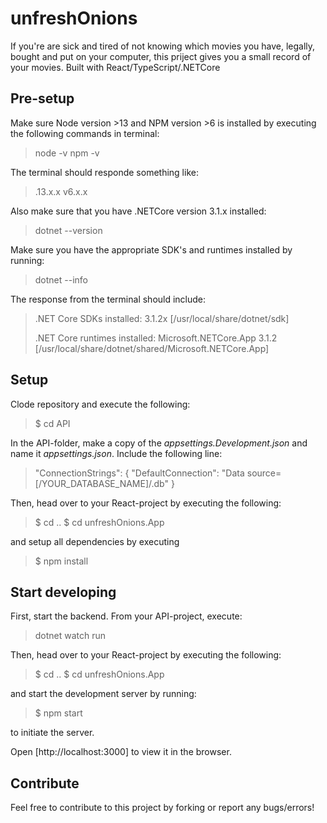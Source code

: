 # unfreshOnions

If you're are sick and tired of not knowing which movies you have, legally, bought and put on your computer, this priject gives you a small record of your movies. Built with React/TypeScript/.NETCore

## Pre-setup
Make sure Node version >13 and NPM version >6 is installed by executing the following commands in terminal:

> node -v
> npm -v

The terminal should responde something like:

> .13.x.x
>v6.x.x

Also make sure that you have .NETCore version 3.1.x installed:
> dotnet --version 

Make sure you have the appropriate SDK's and runtimes installed by running:
> dotnet --info

The response from the terminal should include:
> .NET Core SDKs installed:
> 3.1.2x [/usr/local/share/dotnet/sdk]
>
> .NET Core runtimes installed:
> Microsoft.NETCore.App 3.1.2 [/usr/local/share/dotnet/shared/Microsoft.NETCore.App]


## Setup
Clode repository and execute the following:
> $ cd API

In the API-folder, make a copy of the <em>appsettings.Development.json</em> and name it <em>appsettings.json</em>. Include the following line:
> "ConnectionStrings": {
>		"DefaultConnection": "Data source=\[/YOUR_DATABASE_NAME\]/.db"
>	}

Then, head over to your React-project by executing the following:
> $ cd ..
> $ cd unfreshOnions.App

and setup all dependencies by executing
> $ npm install

## Start developing
First, start the backend. From your API-project, execute:
> dotnet watch run

Then, head over to your React-project by executing the following:
> $ cd ..
> $ cd unfreshOnions.App

and start the development server by running:
> $ npm start

to initiate the server.

Open [http://localhost:3000] to view it in the browser.

## Contribute

Feel free to contribute to this project by forking or report any bugs/errors!






